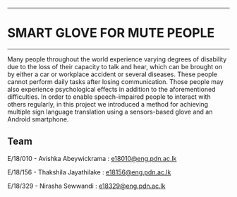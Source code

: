 ___
# SMART GLOVE FOR MUTE PEOPLE
___

Many people throughout the world experience varying degrees of disability due to the loss of their capacity to talk and hear, which can be brought on by either a car or workplace accident or several diseases. These people cannot perform daily tasks after losing communication. Those people may also experience psychological effects in addition to the aforementioned difficulties. In order to enable speech-impaired people to interact with others regularly, in this project we introduced a method for achieving multiple sign language translation using a sensors-based glove and an Android smartphone.


## Team
E/18/010 - Avishka Abeywickrama  : e18010@eng.pdn.ac.lk


E/18/156 - Thakshila Jayathilake : e18156@eng.pdn.ac.lk


E/18/329 - Nirasha Sewwandi      : e18329@eng.pdn.ac.lk
